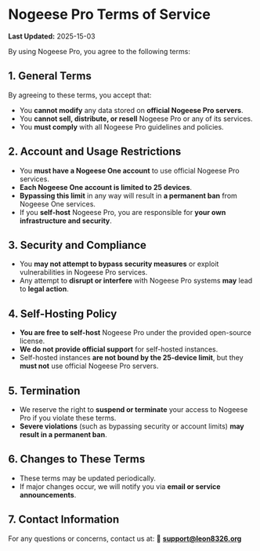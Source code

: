 # Nogeese Pro Terms of Service
**Last Updated:** 2025-15-03

By using Nogeese Pro, you agree to the following terms:

## 1. General Terms
By agreeing to these terms, you accept that:
- You **cannot modify** any data stored on **official Nogeese Pro servers**.
- You **cannot sell, distribute, or resell** Nogeese Pro or any of its services.
- You **must comply** with all Nogeese Pro guidelines and policies.

## 2. Account and Usage Restrictions
- You **must have a Nogeese One account** to use official Nogeese Pro services.
- **Each Nogeese One account is limited to 25 devices**.  
- **Bypassing this limit** in any way will result in **a permanent ban** from Nogeese One services.
- If you **self-host** Nogeese Pro, you are responsible for **your own infrastructure and security**.

## 3. Security and Compliance
- You **may not attempt to bypass security measures** or exploit vulnerabilities in Nogeese Pro services.
- Any attempt to **disrupt or interfere** with Nogeese Pro systems **may** lead to **legal action**.

## 4. Self-Hosting Policy
- **You are free to self-host** Nogeese Pro under the provided open-source license.
- **We do not provide official support** for self-hosted instances.
- Self-hosted instances **are not bound by the 25-device limit**, but they **must not** use official Nogeese Pro servers.

## 5. Termination
- We reserve the right to **suspend or terminate** your access to Nogeese Pro if you violate these terms.
- **Severe violations** (such as bypassing security or account limits) **may result in a permanent ban**.

## 6. Changes to These Terms
- These terms may be updated periodically.
- If major changes occur, we will notify you via **email or service announcements**.

## 7. Contact Information
For any questions or concerns, contact us at:
📧 **support@leon8326.org**
